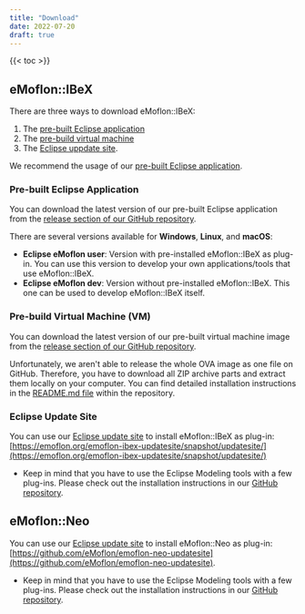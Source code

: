```yaml
---
title: "Download"
date: 2022-07-20
draft: true
---
```


{{< toc >}}


## eMoflon::IBeX

There are three ways to download eMoflon::IBeX:
1. The [pre-built Eclipse application](#pre-built-eclipse-application)
1. The [pre-build virtual machine](#pre-build-virtual-machine-vm)
1. The [Eclipse uppdate site](#eclipse-update-site).

We recommend the usage of our [pre-built Eclipse application](#pre-built-eclipse-application).

### Pre-built Eclipse Application

You can download the latest version of our pre-built Eclipse application from the [release section of our GitHub repository](https://github.com/eMoflon/emoflon-eclipse-build/releases).

There are several versions available for **Windows**, **Linux**, and **macOS**:

- **Eclipse eMoflon user**: Version with pre-installed eMoflon::IBeX as plug-in. You can use this version to develop your own applications/tools that use eMoflon::IBeX.
- **Eclipse eMoflon dev**: Version without pre-installed eMoflon::IBeX. This one can be used to develop eMoflon::IBeX itself.

### Pre-build Virtual Machine (VM)

You can download the latest version of our pre-built virtual machine image from the [release section of our GitHub repository](https://github.com/eMoflon/emoflon-vm/releases).

Unfortunately, we aren't able to release the whole OVA image as one file on GitHub. Therefore, you have to download all ZIP archive parts and extract them locally on your computer. You can find detailed installation instructions in the [README.md file](https://github.com/eMoflon/emoflon-vm#usageinstallation) within the repository.

### Eclipse Update Site

You can use our [Eclipse update site](https://emoflon.org/emoflon-ibex-updatesite/snapshot/updatesite/) to install eMoflon::IBeX as plug-in: [https://emoflon.org/emoflon-ibex-updatesite/snapshot/updatesite/](https://emoflon.org/emoflon-ibex-updatesite/snapshot/updatesite/)

- Keep in mind that you have to use the Eclipse Modeling tools with a few plug-ins. Please check out the installation instructions in our [GitHub repository](https://github.com/eMoflon/emoflon-ibex#how-to-develop).


## eMoflon::Neo

You can use our [Eclipse update site](https://github.com/eMoflon/emoflon-neo-updatesite) to install eMoflon::Neo as plug-in: [https://github.com/eMoflon/emoflon-neo-updatesite](https://github.com/eMoflon/emoflon-neo-updatesite).

- Keep in mind that you have to use the Eclipse Modeling tools with a few plug-ins. Please check out the installation instructions in our [GitHub repository](https://github.com/eMoflon/emoflon-neo-updatesite#emoflon-neo-updatesite).
